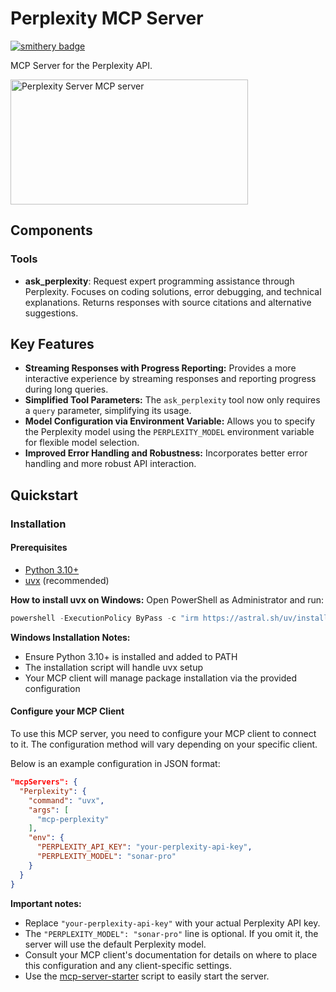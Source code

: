 # Perplexity MCP Server

[![smithery badge](https://smithery.ai/badge/@daniel-lxs/mcp-perplexity)](https://smithery.ai/server/@daniel-lxs/mcp-perplexity)

MCP Server for the Perplexity API.

<a href="https://glama.ai/mcp/servers/hchfq9bydq"><img width="380" height="200" src="https://glama.ai/mcp/servers/hchfq9bydq/badge" alt="Perplexity Server MCP server" /></a>

## Components

### Tools

- **ask_perplexity**: Request expert programming assistance through Perplexity. Focuses on coding solutions, error debugging, and technical explanations. Returns responses with source citations and alternative suggestions.

## Key Features

- **Streaming Responses with Progress Reporting:**  Provides a more interactive experience by streaming responses and reporting progress during long queries.
- **Simplified Tool Parameters:** The `ask_perplexity` tool now only requires a `query` parameter, simplifying its usage.
- **Model Configuration via Environment Variable:**  Allows you to specify the Perplexity model using the `PERPLEXITY_MODEL` environment variable for flexible model selection.
- **Improved Error Handling and Robustness:** Incorporates better error handling and more robust API interaction.


## Quickstart

### Installation

#### Prerequisites

- [Python 3.10+](https://www.python.org/downloads/)
- [uvx](https://docs.astral.sh/uv/getting-started/installation/) (recommended)

**How to install uvx on Windows:**
Open PowerShell as Administrator and run:

```powershell
powershell -ExecutionPolicy ByPass -c "irm https://astral.sh/uv/install.ps1 | iex"
```

**Windows Installation Notes:**
- Ensure Python 3.10+ is installed and added to PATH
- The installation script will handle uvx setup
- Your MCP client will manage package installation via the provided configuration

#### Configure your MCP Client

To use this MCP server, you need to configure your MCP client to connect to it. The configuration method will vary depending on your specific client.

Below is an example configuration in JSON format:

```json
"mcpServers": {
  "Perplexity": {
    "command": "uvx",
    "args": [
      "mcp-perplexity"
    ],
    "env": {
      "PERPLEXITY_API_KEY": "your-perplexity-api-key",
      "PERPLEXITY_MODEL": "sonar-pro"
    }
  }
}
```

**Important notes:**
- Replace `"your-perplexity-api-key"` with your actual Perplexity API key.
- The `"PERPLEXITY_MODEL": "sonar-pro"` line is optional. If you omit it, the server will use the default Perplexity model.
- Consult your MCP client's documentation for details on where to place this configuration and any client-specific settings.
- Use the [mcp-server-starter](https://github.com/daniel-lxs/mcp-server-starter) script to easily start the server.
